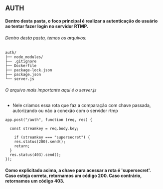 
## AUTH

#### Dentro desta pasta, o foco principal é realizar a autenticação do usuário ao tentar fazer login no servidor RTMP.

###### Dentro desta pasta, temos os arquivos:

```plaintext
auth/
├── node_modules/
├── .gitignore
├── Dockerfile
├── package-lock.json
├── package.json
└── server.js
```

###### O arquivo mais importante aqui é o server.js
- Nele criamos essa rota que faz a comparação com chave passada, autorizando ou não a conexão com o servidor rtmp 

```plaintext
app.post("/auth", function (req, res) {
  
  const streamkey = req.body.key;

    if (streamkey === "supersecret") {
    res.status(200).send();
    return;   
  }
  res.status(403).send();
});

```
#### Como explicitado acima, a chave para acessar a rota é 'supersecret'. Caso esteja correta, retornamos um código 200. Caso contrário, retornamos um código 403.




